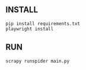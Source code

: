 INSTALL
-------

    pip install requirements.txt
    playwright install


RUN
---

    scrapy runspider main.py    